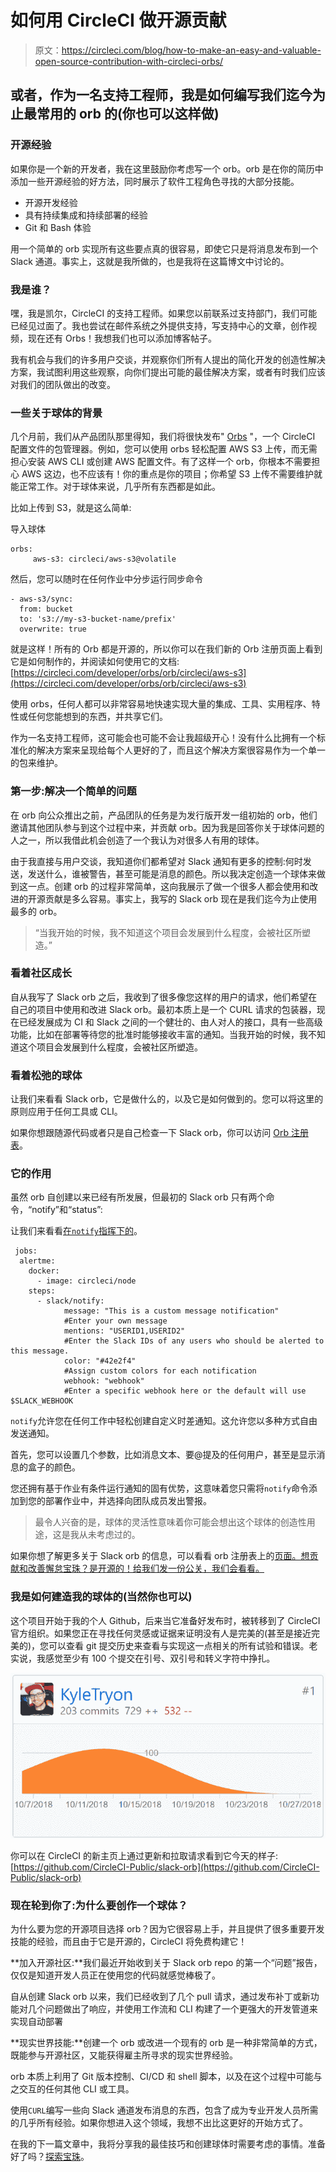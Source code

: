 # 如何用 CircleCI 做开源贡献

> 原文：<https://circleci.com/blog/how-to-make-an-easy-and-valuable-open-source-contribution-with-circleci-orbs/>

## 或者，作为一名支持工程师，我是如何编写我们迄今为止最常用的 orb 的(你也可以这样做)

### 开源经验

如果你是一个新的开发者，我在这里鼓励你考虑写一个 orb。orb 是在你的简历中添加一些开源经验的好方法，同时展示了软件工程角色寻找的大部分技能。

*   开源开发经验
*   具有持续集成和持续部署的经验
*   Git 和 Bash 体验

用一个简单的 orb 实现所有这些要点真的很容易，即使它只是将消息发布到一个 Slack 通道。事实上，这就是我所做的，也是我将在这篇博文中讨论的。

### 我是谁？

嘿，我是凯尔，CircleCI 的支持工程师。如果您以前联系过支持部门，我们可能已经见过面了。我也尝试在邮件系统之外提供支持，写支持中心的文章，创作视频，现在还有 Orbs！我想我们也可以添加博客帖子。

我有机会与我们的许多用户交谈，并观察你们所有人提出的简化开发的创造性解决方案，我试图利用这些观察，向你们提出可能的最佳解决方案，或者有时我们应该对我们的团队做出的改变。

### 一些关于球体的背景

几个月前，我们从产品团队那里得知，我们将很快发布" [Orbs](https://circleci.com/blog/announcing-orbs-technology-partner-program/) "，一个 CircleCI 配置文件的包管理器。例如，您可以使用 orbs 轻松配置 AWS S3 上传，而无需担心安装 AWS CLI 或创建 AWS 配置文件。有了这样一个 orb，你根本不需要担心 AWS 这边，也不应该有！你的重点是你的项目；你希望 S3 上传不需要维护就能正常工作。对于球体来说，几乎所有东西都是如此。

比如上传到 S3，就是这么简单:

导入球体

```
orbs:
 	 aws-s3: circleci/aws-s3@volatile 
```

然后，您可以随时在任何作业中分步运行同步命令

```
- aws-s3/sync:
  from: bucket
  to: 's3://my-s3-bucket-name/prefix'
  overwrite: true 
```

就是这样！所有的 Orb 都是开源的，所以你可以在我们新的 Orb 注册页面上看到它是如何制作的，并阅读如何使用它的文档:[https://circleci.com/developer/orbs/orb/circleci/aws-s3](https://circleci.com/developer/orbs/orb/circleci/aws-s3)

使用 orbs，任何人都可以非常容易地快速实现大量的集成、工具、实用程序、特性或任何您能想到的东西，并共享它们。

作为一名支持工程师，这可能会也可能不会让我超级开心！没有什么比拥有一个标准化的解决方案来呈现给每个人更好的了，而且这个解决方案很容易作为一个单一的包来维护。

### 第一步:解决一个简单的问题

在 orb 向公众推出之前，产品团队的任务是为发行版开发一组初始的 orb，他们邀请其他团队参与到这个过程中来，并贡献 orb。因为我是回答你关于球体问题的人之一，所以我借此机会创造了一个我认为对很多人有用的球体。

由于我直接与用户交谈，我知道你们都希望对 Slack 通知有更多的控制:何时发送，发送什么，谁被警告，甚至可能是消息的颜色。所以我决定创造一个球体来做到这一点。创建 orb 的过程非常简单，这向我展示了做一个很多人都会使用和改进的开源贡献是多么容易。事实上，我写的 Slack orb 现在是我们迄今为止使用最多的 orb。

> “当我开始的时候，我不知道这个项目会发展到什么程度，会被社区所塑造。”

### 看着社区成长

自从我写了 Slack orb 之后，我收到了很多像您这样的用户的请求，他们希望在自己的项目中使用和改进 Slack orb。最初本质上是一个 CURL 请求的包装器，现在已经发展成为 CI 和 Slack 之间的一个健壮的、由人对人的接口，具有一些高级功能，比如在部署等待您的批准时能够接收丰富的通知。当我开始的时候，我不知道这个项目会发展到什么程度，会被社区所塑造。

### 看着松弛的球体

让我们来看看 Slack orb，它是做什么的，以及它是如何做到的。您可以将这里的原则应用于任何工具或 CLI。

如果你想跟随源代码或者只是自己检查一下 Slack orb，你可以访问 [Orb 注册表](https://circleci.com/developer/orbs/orb/circleci/slack)。

### 它的作用

虽然 orb 自创建以来已经有所发展，但最初的 Slack orb 只有两个命令，“notify”和“status”:

让我们来看看[在`notify`指挥下的](https://github.com/CircleCI-Public/slack-orb)。

```
 jobs:
  alertme:
    docker:
      - image: circleci/node
    steps:
      - slack/notify:
            message: "This is a custom message notification"
            #Enter your own message
            mentions: "USERID1,USERID2"
            #Enter the Slack IDs of any users who should be alerted to this message.
            color: "#42e2f4"
            #Assign custom colors for each notification
            webhook: "webhook"
            #Enter a specific webhook here or the default will use $SLACK_WEBHOOK 
```

`notify`允许您在任何工作中轻松创建自定义时差通知。这允许您以多种方式自由发送通知。

首先，您可以设置几个参数，比如消息文本、要@提及的任何用户，甚至是显示消息的盒子的颜色。

您还拥有基于作业有条件运行通知的固有优势，这意味着您只需将`notify`命令添加到您的部署作业中，并选择向团队成员发出警报。

> 最令人兴奋的是，球体的灵活性意味着你可能会想出这个球体的创造性用途，这是我从未考虑过的。

如果你想了解更多关于 Slack orb 的信息，可以看看 orb 注册表上的[页面。想贡献和改善懈怠宝珠？是开源的！给我们发一份公关，我们会看看。](https://circleci.com/developer/orbs/orb/circleci/slack)

### 我是如何建造我的球体的(当然你也可以)

这个项目开始于我的个人 Github，后来当它准备好发布时，被转移到了 CircleCI 官方组织。如果您正在寻找任何灵感或证据来证明没有人是完美的(甚至是接近完美的)，您可以查看 git 提交历史来查看与实现这一点相关的所有试验和错误。老实说，我感觉至少有 100 个提交在引号、双引号和转义字符中挣扎。

![SlackOrbCommitHistory.png](img/a95badd0830706e870676fcdfa64f56d.png)

你可以在 CircleCI 的新主页上通过更新和拉取请求看到它今天的样子:[https://github.com/CircleCI-Public/slack-orb](https://github.com/CircleCI-Public/slack-orb)

### 现在轮到你了:为什么要创作一个球体？

为什么要为您的开源项目选择 orb？因为它很容易上手，并且提供了很多重要开发技能的经验，而且由于它是开源的，CircleCI 将免费构建它！

**加入开源社区:**我们最近开始收到关于 Slack orb repo 的第一个“问题”报告，仅仅是知道开发人员正在使用您的代码就感觉棒极了。

自从创建 Slack orb 以来，我们已经收到了几个 pull 请求，通过发布补丁或新功能对几个问题做出了响应，并使用工作流和 CLI 构建了一个更强大的开发管道来实现自动部署

**现实世界技能:**创建一个 orb 或改进一个现有的 orb 是一种非常简单的方式，既能参与开源社区，又能获得雇主所寻求的现实世界经验。

orb 本质上利用了 Git 版本控制、CI/CD 和 shell 脚本，以及在这个过程中可能与之交互的任何其他 CLI 或工具。

使用`CURL`编写一些向 Slack 通道发布消息的东西，包含了成为专业开发人员所需的几乎所有经验。如果你想进入这个领域，我想不出比这更好的开始方式了。

在我的下一篇文章中，我将分享我的最佳技巧和创建球体时需要考虑的事情。准备好了吗？[探索宝珠](https://circleci.com/orbs/)。